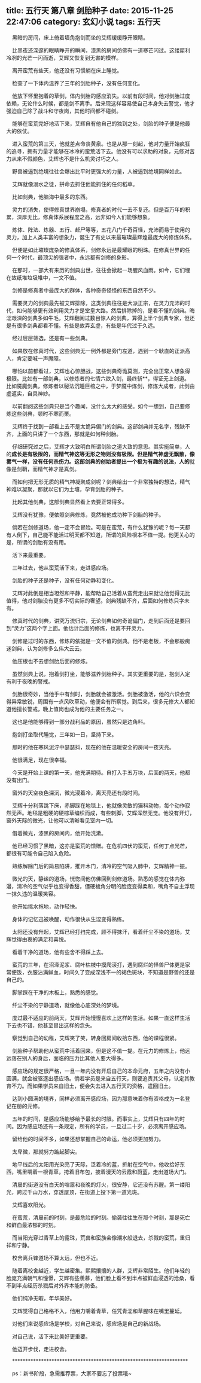 title: 五行天 第八章 剑胎种子
date: 2015-11-25 22:47:06
category: 玄幻小说
tags: 五行天
---
&nbsp;&nbsp;&nbsp;&nbsp;黑暗的房间，床上倚着墙角抱剑而坐的艾辉缓缓睁开眼睛。

&nbsp;&nbsp;&nbsp;&nbsp;比黑夜还深邃的眼睛睁开的瞬间，漆黑的房间仿佛有一道寒芒闪过。这缕犀利冷冽的光芒一闪而逝，艾辉又恢复到无害的模样。

&nbsp;&nbsp;&nbsp;&nbsp;离开蛮荒有些天，他还没有习惯躺在床上睡觉。

&nbsp;&nbsp;&nbsp;&nbsp;检查了一下体内温养了三年的剑胎种子，没有任何变化。

&nbsp;&nbsp;&nbsp;&nbsp;他放下怀里抱着的草剑，体内剑胎的感应消失。以前有段时间，他对剑胎过度依赖，无论什么时候，都是剑不离手。后来现这样容易使自己本身失去警觉，他才强迫自己除了战斗和守夜岗，其他时间都不碰剑。

&nbsp;&nbsp;&nbsp;&nbsp;能够在蛮荒完好地活下来，艾辉自有他自己的独到之处，剑胎的种子便是他最大的依仗。

&nbsp;&nbsp;&nbsp;&nbsp;进入蛮荒的第三天，他就差点命丧黄泉。也是从那一刻起，他对力量开始疯狂的追寻，拥有力量才能够在冰冷的蛮荒活下去。他没有可以求助的对象，元修对苦力从来不假颜色，艾辉也不是什么机灵讨巧之人。

&nbsp;&nbsp;&nbsp;&nbsp;野兽被逼到绝境往往会爆出比平时更强大的力量，人被逼到绝境同样如此。

&nbsp;&nbsp;&nbsp;&nbsp;艾辉就像溺水之徒，拼命去抓住他能抓住的任何稻草。

&nbsp;&nbsp;&nbsp;&nbsp;比如剑典，他脑海中最多的东西。

&nbsp;&nbsp;&nbsp;&nbsp;灵力的消失，使得修真世界崩塌，修真者的时代一去不复还。但是百万年的积累，深厚无比，修真体系展程度之高，远非如今人们能够想象。

&nbsp;&nbsp;&nbsp;&nbsp;炼体、阵法、炼器、五行、赶尸等等，五花八门千奇百怪，充沛而易于使用的灵力，加上人类丰富的想象力，诞生了有史以来最璀璨最辉煌最庞大的修炼体系。

&nbsp;&nbsp;&nbsp;&nbsp;但便是如此璀璨庞杂的修真体系，剑修永远是最耀眼的明珠。在修真世界的任何一个时代，最顶尖的强者中，永远都有剑修的身影。

&nbsp;&nbsp;&nbsp;&nbsp;在那时，一部大有来历的剑典出世，往往会掀起一场腥风血雨。如今，它们埋在故纸堆垃圾堆中，一文不值。

&nbsp;&nbsp;&nbsp;&nbsp;剑修是修真者中最庞大的群体，各种奇奇怪怪的东西自然不少。

&nbsp;&nbsp;&nbsp;&nbsp;需要灵力的剑典最先被艾辉排除，这类剑典往往是大派正宗，在灵力充沛的时代，如何能够更有效利用灵力才是堂皇大路。然后排除掉的，是看不懂的剑典。晦涩艰深的剑典多如牛毛，艾辉翻阅过数目惊人的剑典，算得上半个剑典专家，但还是有很多剑典都看不懂。有些是故弄玄虚，有些是年代过于久远。

&nbsp;&nbsp;&nbsp;&nbsp;经过层层筛选，还是有一些剑典。

&nbsp;&nbsp;&nbsp;&nbsp;如果放在修真时代，这些剑典无一例外都是旁门左道，遇到一个耿直的正派高人，肯定要喊一声魔障。

&nbsp;&nbsp;&nbsp;&nbsp;哪怕以前都看过，艾辉也心惊胆战，这些剑典奇诡莫测，完全出正常人想象得极限。比如有一部剑典，以修炼者的七情六欲入剑，最终斩**，得证无上剑道。比如魇魔剑典，修炼者以秘法沉睡巨棺之中，于梦魇中炼剑，修炼大成者，此剑由虚返实，自具神妙。

&nbsp;&nbsp;&nbsp;&nbsp;以前翻阅这些剑典只是当个趣闻，没什么太大的感受。如今一想到，自己要修炼这些剑典，顿时不寒而栗。

&nbsp;&nbsp;&nbsp;&nbsp;艾辉终于找到一部看上去不是太诡异偏门的剑典。这部剑典并无名字，残缺不齐，上面的只讲了一个东西，那就是如何种剑胎。

&nbsp;&nbsp;&nbsp;&nbsp;仔细研究过之后，艾辉才大致明白所谓剑胎之道大致的意思。其实挺简单，人的**成长是有极限的，而精气神这等无形之物则没有极限。但是精气神虚无飘散，像雾气一样，没有任何杀伤力。这部剑典的创始者提出一个极为有趣的说法，人的**就像是剑鞘，而精气神才是真剑。

&nbsp;&nbsp;&nbsp;&nbsp;而如何把无形无质的精气神凝聚成剑呢？剑典给出一个非常独特的想法，精气神难以凝聚，那就以它们为土壤，孕育剑胎的种子。

&nbsp;&nbsp;&nbsp;&nbsp;比起其他剑典，这部剑典显然看上去要正常得多。

&nbsp;&nbsp;&nbsp;&nbsp;艾辉没有犹豫，便依照剑典修炼，竟然被他成功种下剑胎的种子。

&nbsp;&nbsp;&nbsp;&nbsp;倘若在剑修道场，他一定不会冒险。可是在蛮荒，有什么犹豫的呢？每一天都有人倒下，自己能不能活过明天都不知道，所谓的风险根本不值一提。他更关心的是，所谓的剑胎有没有用。

&nbsp;&nbsp;&nbsp;&nbsp;活下来最重要。

&nbsp;&nbsp;&nbsp;&nbsp;三年过去，他从蛮荒活下来，走进感应场。

&nbsp;&nbsp;&nbsp;&nbsp;剑胎的种子还是种子，没有任何动静和变化。

&nbsp;&nbsp;&nbsp;&nbsp;艾辉对此倒是相当坦然和平静，能帮助自己活着从蛮荒走出来就让他觉得无比值得，他对剑胎没有更多不切实际的奢望。剑典残缺不齐，后面如何修炼只字未有。

&nbsp;&nbsp;&nbsp;&nbsp;修真时代的剑典，讲究万流归宗，无论剑典如何奇诡偏门，走到后面还是要回到“灵力”这两个字上面。他估计后面的修炼，也离不开灵力。

&nbsp;&nbsp;&nbsp;&nbsp;剑修是过时的东西，修炼的依据是一文不值的剑典。他不是老板，不会那般痴迷剑典，认为剑修多么伟大云云。

&nbsp;&nbsp;&nbsp;&nbsp;他压根也不去想剑胎后面的修炼。

&nbsp;&nbsp;&nbsp;&nbsp;虽然剑典上说，抱着剑打坐，能够滋养剑胎种子。其实更重要的是，抱剑入定有利于夜晚的警戒。

&nbsp;&nbsp;&nbsp;&nbsp;剑胎很奇妙，当他手中有剑时，剑胎就会被激活。剑胎被激活，他的六识会变得异常敏锐，周围有一点风吹草动，他便会有所察觉。到后来，很多元修大人都知道他擅长警戒，晚上值岗也成为他的主要任务之一。

&nbsp;&nbsp;&nbsp;&nbsp;这也是他能够得到一部分战利品的原因，虽然只是边角料。

&nbsp;&nbsp;&nbsp;&nbsp;抱剑打坐取代睡觉，三年如一日，坚持下来。

&nbsp;&nbsp;&nbsp;&nbsp;那时的他在寒风泥泞中瑟瑟抖，现在的他在温暖安全的房间一夜天亮。

&nbsp;&nbsp;&nbsp;&nbsp;他很满足，现在很幸福。

&nbsp;&nbsp;&nbsp;&nbsp;今天是开始上课的第一天，他充满期待。自打入手五万块，后面的两天，他都没有出门。

&nbsp;&nbsp;&nbsp;&nbsp;窗外的天空夜色深沉，微光浸着冷，离天亮还有段时间。

&nbsp;&nbsp;&nbsp;&nbsp;艾辉十分利落跳下床，赤脚踩在地毯上，他就像灵敏的猫科动物，每个动作寂然无声。地毯是粗硬的硬棕草编织而成，有些刺脚，艾辉浑然无觉。他没有开灯，窗外天际的微光，让他可以清晰看见室内一切。

&nbsp;&nbsp;&nbsp;&nbsp;借着微光，漆黑的房间内，他开始洗漱。

&nbsp;&nbsp;&nbsp;&nbsp;他已经习惯了黑暗，这亦是蛮荒的馈赠。在危机四伏的蛮荒，任何丁点光芒，都很有可能令自己陷入危险。

&nbsp;&nbsp;&nbsp;&nbsp;熟练解除门后的简易陷阱，推开木门，清冷的空气吸入肺中，艾辉精神一振。

&nbsp;&nbsp;&nbsp;&nbsp;微光的天，静谧的道场，恍惚间他仿佛回到剑修道场。熟悉的感觉在体内弥漫，清冷的空气似乎也变得香甜，僵硬棱角分明的脸庞变得柔和，嘴角不自主浮现一抹久违的温暖笑容。

&nbsp;&nbsp;&nbsp;&nbsp;他开始挑水拖地，动作轻快。

&nbsp;&nbsp;&nbsp;&nbsp;身体的记忆迅被唤醒，动作很快从生涩变得熟练。

&nbsp;&nbsp;&nbsp;&nbsp;太阳还没有升起，艾辉已经打扫完成，顾不得抹汗，看着纤尘不染的道场，艾辉觉得由衷的满足和喜悦。

&nbsp;&nbsp;&nbsp;&nbsp;看着干净的道场，他有些舍不得踩上去。

&nbsp;&nbsp;&nbsp;&nbsp;蛮荒的三年，在沼泽泥浆、腐叶枯枝中摸爬滚打，遇到腐烂的怪兽尸体更是家常便饭，衣服沾满鲜血，时间久了变成深浅不一的褐色斑块，不知道是野兽的还是自己的。

&nbsp;&nbsp;&nbsp;&nbsp;脚掌踩在干净的木板上，熟悉的感觉。

&nbsp;&nbsp;&nbsp;&nbsp;纤尘不染的宁静道场，就像他心底深处的梦境。

&nbsp;&nbsp;&nbsp;&nbsp;度过最不适应的前两天，艾辉开始慢慢喜欢上这样的生活。如果一直这样生活下去也不错，他甚至冒出这样的念头。

&nbsp;&nbsp;&nbsp;&nbsp;察觉到自己的幼稚，艾辉笑了笑，转身回房间收拾东西，他的课程很紧。

&nbsp;&nbsp;&nbsp;&nbsp;剑胎种子帮助他从蛮荒中活着回来，但是这不值一提。在元力的修炼上，他远远落在别人的身后，面临的压力比其他人要大得多。

&nbsp;&nbsp;&nbsp;&nbsp;感应场的规定很严格，一旦一年内没有开启自己的本命元府，五年之内没有小圆满，就会被驱逐出感应场。倘若学员是来自五行天，则要追责其父母，认定其教育不力。而如果学员来自旧土，便会失去进入五行天的资格，遣回旧土。

&nbsp;&nbsp;&nbsp;&nbsp;达到小圆满的境界，同样必须离开感应场，因为那意味着你有资格成为一名登记在册的元修。

&nbsp;&nbsp;&nbsp;&nbsp;五年的时间，是感应场能够给予最长的时限。而事实上，艾辉只有四年的时间。因为感应场还有一条规定，所有的学员，一旦过二十岁，必须离开感应场。

&nbsp;&nbsp;&nbsp;&nbsp;留给他的时间不多，如果还想掌握自己的命运，他必须更加努力。

&nbsp;&nbsp;&nbsp;&nbsp;太卑微，那就努力踮起脚尖。

&nbsp;&nbsp;&nbsp;&nbsp;地平线后的太阳用光染亮了天际，泛着冷的蓝，折射在空气中。他收拾好东西，嘴里嚼着一根青草，挎着旧布包，披着漫天的云霞和蔚蓝，走出道场大门。

&nbsp;&nbsp;&nbsp;&nbsp;清晨的街道没有白天的喧嚣和夜晚的灯火，很安静，它还没有苏醒。第一缕阳光，跨过千山万水，穿透屋顶，在街道上投下第一道光斑。

&nbsp;&nbsp;&nbsp;&nbsp;艾辉喜欢阳光。

&nbsp;&nbsp;&nbsp;&nbsp;在蛮荒，清晨前的时刻，是最危险的时刻。偷袭往往生在那个时刻，那是死亡和鲜血最浓郁的时刻。

&nbsp;&nbsp;&nbsp;&nbsp;而当阳光穿过青草上的露珠，荒兽和蛮族会像潮水般退去，杀戮的蛮荒，重归祥和宁静。

&nbsp;&nbsp;&nbsp;&nbsp;校舍离兵锋道场不算太远，但也不近。

&nbsp;&nbsp;&nbsp;&nbsp;随着离校舍越近，学生越密集。熙熙攘攘的人群，艾辉非常陌生。他们年轻的脸庞充满朝气和憧憬，艾辉有些羡慕，他们脸上看不到半点被鲜血浸透的沧桑，看不到半点经历杀戮后对外界本能的防备。

&nbsp;&nbsp;&nbsp;&nbsp;他们纯净无暇，年华美好。

&nbsp;&nbsp;&nbsp;&nbsp;艾辉觉得自己格格不入，他用力嚼着青草，任凭青涩和草腥味在嘴里蔓延。

&nbsp;&nbsp;&nbsp;&nbsp;对他们来说感应场是学校，对自己来说，感应场是自己的新战场。

&nbsp;&nbsp;&nbsp;&nbsp;对自己说，活下来比美好更重要。

&nbsp;&nbsp;&nbsp;&nbsp;他迈开步伐，走进校舍。

&nbsp;&nbsp;&nbsp;&nbsp;*******************************************************************

&nbsp;&nbsp;&nbsp;&nbsp;ps：新书阶段，急需推荐票，大家不要忘了投票哦~